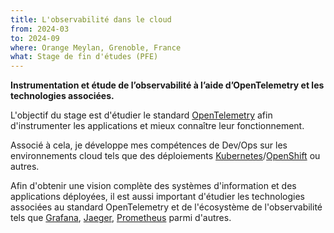 ```yaml
---
title: L'observabilité dans le cloud
from: 2024-03
to: 2024-09
where: Orange Meylan, Grenoble, France
what: Stage de fin d'études (PFE)
---
```


**Instrumentation et étude de l’observabilité à l’aide d’OpenTelemetry et les technologies associées.**

L'objectif du stage est d'étudier le standard [OpenTelemetry](https://opentelemetry.io) afin d'instrumenter les applications et mieux connaître leur fonctionnement.

Associé à cela, je développe mes compétences de Dev/Ops sur les environnements cloud tels que des déploiements [Kubernetes](https://kubernetes.io)/[OpenShift](https://openshift.com) ou autres.

Afin d'obtenir une vision complète des systèmes d'information et des applications déployées, il est aussi important d'étudier les technologies associées au standard OpenTelemetry et de l'écosystème de l'observabilité tels que [Grafana](https://grafana.org), [Jaeger](https://jaegertracing.io), [Prometheus](https://prometheus.io) parmi d'autres.
